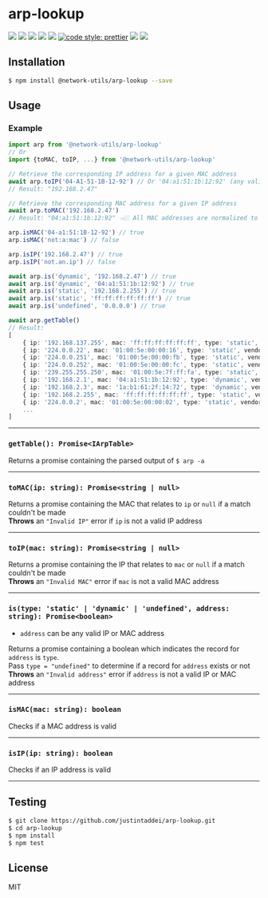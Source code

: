 # arp-lookup

![](https://img.shields.io/travis/justintaddei/arp-lookup.svg?style=flat)
![](https://img.shields.io/github/issues-raw/justintaddei/arp-lookup.svg?style=flat)
![](https://img.shields.io/npm/v/@network-utils/arp-lookup.svg?style=flat)
![](https://img.shields.io/npm/dt/@network-utils/arp-lookup.svg?style=flat)
![](https://img.shields.io/npm/l/@network-utils/arp-lookup.svg?style=flat)
[![code style: prettier](https://img.shields.io/badge/code_style-prettier-ff69b4.svg?style=flat)](https://github.com/prettier/prettier)
![](https://img.shields.io/github/languages/top/justintaddei/arp-lookup.svg?colorB=blue&style=flat)
![](https://img.shields.io/badge/status-awesome-red.svg?style=flat)

## Installation

```bash
$ npm install @network-utils/arp-lookup --save
```

## Usage

### Example

```typescript
import arp from '@network-utils/arp-lookup'
// Or
import {toMAC, toIP, ...} from '@network-utils/arp-lookup'

// Retrieve the corresponding IP address for a given MAC address
await arp.toIP('04-A1-51-1B-12-92') // Or '04:a1:51:1b:12:92' (any valid MAC format)
// Result: "192.168.2.47"

// Retrieve the corresponding MAC address for a given IP address
await arp.toMAC('192.168.2.47')
// Result: "04:a1:51:1b:12:92" 👈🏼 All MAC addresses are normalized to this format

arp.isMAC('04-a1:51:1B-12-92') // true
arp.isMAC('not:a:mac') // false

arp.isIP('192.168.2.47') // true
arp.isIP('not.an.ip') // false

await arp.is('dynamic', '192.168.2.47') // true
await arp.is('dynamic', '04:a1:51:1b:12:92') // true
await arp.is('static', '192.168.2.255') // true
await arp.is('static', 'ff:ff:ff:ff:ff:ff') // true
await arp.is('undefined', '0.0.0.0') // true

await arp.getTable()
// Result:
[
    { ip: '192.168.137.255', mac: 'ff:ff:ff:ff:ff:ff', type: 'static', vendor: '' },
    { ip: '224.0.0.22', mac: '01:00:5e:00:00:16', type: 'static', vendor: '' },
    { ip: '224.0.0.251', mac: '01:00:5e:00:00:fb', type: 'static', vendor: '' },
    { ip: '224.0.0.252', mac: '01:00:5e:00:00:fc', type: 'static', vendor: '' },
    { ip: '239.255.255.250', mac: '01:00:5e:7f:ff:fa', type: 'static', vendor: '' },
    { ip: '192.168.2.1', mac: '04:a1:51:1b:12:92', type: 'dynamic', vendor: 'Netgear' },
    { ip: '192.168.2.3', mac: '1a:b1:61:2f:14:72', type: 'dynamic', vendor: '' },
    { ip: '192.168.2.255', mac: 'ff:ff:ff:ff:ff:ff', type: 'static', vendor: '' },
    { ip: '224.0.0.2', mac: '01:00:5e:00:00:02', type: 'static', vendor: '' },
    ...
]
```

---

### `getTable(): Promise<IArpTable>`

Returns a promise containing the parsed output of `$ arp -a`

---

### `toMAC(ip: string): Promise<string | null>`

Returns a promise containing the MAC that relates to `ip` or `null` if a match couldn't be made  
**Throws** an `"Invalid IP"` error if `ip` is not a valid IP address

---

### `toIP(mac: string): Promise<string | null>`

Returns a promise containing the IP that relates to `mac` or `null` if a match couldn't be made  
**Throws** an `"Invalid MAC"` error if `mac` is not a valid MAC address

---

### `is(type: 'static' | 'dynamic' | 'undefined', address: string): Promise<boolean>`

- `address` can be any valid IP or MAC address

Returns a promise containing a boolean which indicates the record for `address` is `type`.  
Pass `type = "undefined"` to determine if a record for `address` exists or not  
**Throws** an `"Invalid address"` error if `address` is not a valid IP or MAC address

---

### `isMAC(mac: string): boolean`

Checks if a MAC address is valid

---

### `isIP(ip: string): boolean`

Checks if an IP address is valid

---

## Testing

```bash
$ git clone https://github.com/justintaddei/arp-lookup.git
$ cd arp-lookup
$ npm install
$ npm test
```

## License

MIT
